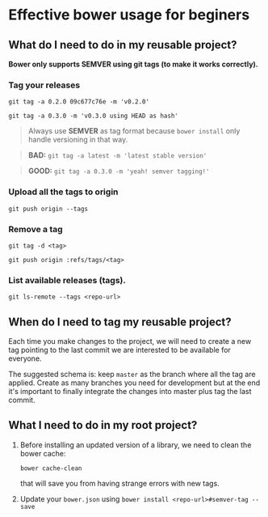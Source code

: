 # Effective bower usage for beginers

## What do I need to do in my reusable project?

**Bower only supports SEMVER using git tags (to make it works correctly).**

### Tag your releases

`git tag -a 0.2.0 09c677c76e -m 'v0.2.0'`

`git tag -a 0.3.0 -m 'v0.3.0 using HEAD as hash'`

> Always use **SEMVER** as tag format because `bower install` only handle 
> versioning in that way.

> **BAD:** `git tag -a latest -m 'latest stable version'`

> **GOOD:** `git tag -a 0.3.0 -m 'yeah! semver tagging!'`

### Upload all the tags to origin

`git push origin --tags`

### Remove a tag

`git tag -d <tag>`

`git push origin :refs/tags/<tag>`

### List available releases (tags).

`git ls-remote --tags <repo-url>`

## When do I need to tag my reusable project?

Each time you make changes to the project, we will need to create a new 
tag pointing to the last commit we are interested to be available for 
everyone.

The suggested schema is: keep `master` as the branch where all the tag are
applied. Create as many branches you need for development but at the end it's 
important to finally integrate the changes into master plus tag the last commit.

## What I need to do in my root project?

1. Before installing an updated version of a library, we need to clean the bower 
   cache:

    `bower cache-clean`

   that will save you from having strange errors with new tags.
   
2. Update your `bower.json` using `bower install <repo-url>#semver-tag --save`

